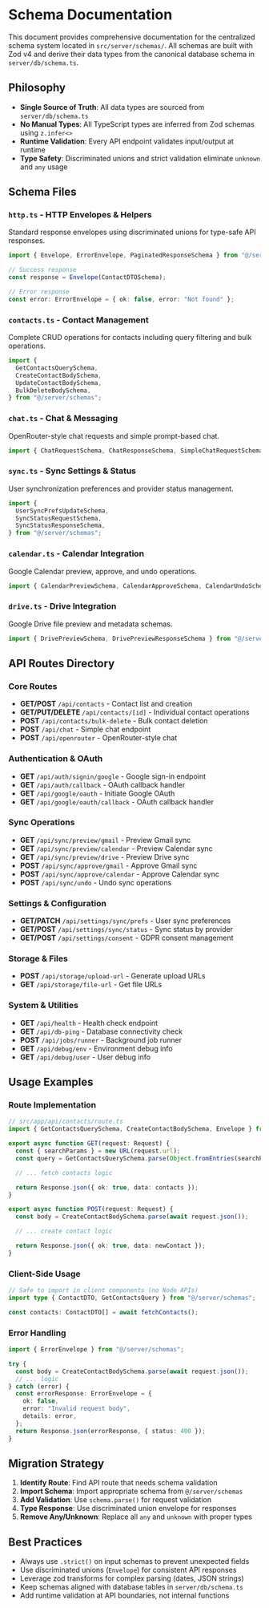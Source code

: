 # Schema Documentation

This document provides comprehensive documentation for the centralized schema system located in `src/server/schemas/`. All schemas are built with Zod v4 and derive their data types from the canonical database schema in `server/db/schema.ts`.

## Philosophy

- **Single Source of Truth**: All data types are sourced from `server/db/schema.ts`
- **No Manual Types**: All TypeScript types are inferred from Zod schemas using `z.infer<>`
- **Runtime Validation**: Every API endpoint validates input/output at runtime
- **Type Safety**: Discriminated unions and strict validation eliminate `unknown` and `any` usage

## Schema Files

### `http.ts` - HTTP Envelopes & Helpers

Standard response envelopes using discriminated unions for type-safe API responses.

```typescript
import { Envelope, ErrorEnvelope, PaginatedResponseSchema } from "@/server/schemas";

// Success response
const response = Envelope(ContactDTOSchema);

// Error response
const error: ErrorEnvelope = { ok: false, error: "Not found" };
```

### `contacts.ts` - Contact Management

Complete CRUD operations for contacts including query filtering and bulk operations.

```typescript
import {
  GetContactsQuerySchema,
  CreateContactBodySchema,
  UpdateContactBodySchema,
  BulkDeleteBodySchema,
} from "@/server/schemas";
```

### `chat.ts` - Chat & Messaging

OpenRouter-style chat requests and simple prompt-based chat.

```typescript
import { ChatRequestSchema, ChatResponseSchema, SimpleChatRequestSchema } from "@/server/schemas";
```

### `sync.ts` - Sync Settings & Status

User synchronization preferences and provider status management.

```typescript
import {
  UserSyncPrefsUpdateSchema,
  SyncStatusRequestSchema,
  SyncStatusResponseSchema,
} from "@/server/schemas";
```

### `calendar.ts` - Calendar Integration

Google Calendar preview, approve, and undo operations.

```typescript
import { CalendarPreviewSchema, CalendarApproveSchema, CalendarUndoSchema } from "@/server/schemas";
```

### `drive.ts` - Drive Integration

Google Drive file preview and metadata schemas.

```typescript
import { DrivePreviewSchema, DrivePreviewResponseSchema } from "@/server/schemas";
```

## API Routes Directory

### Core Routes

- **GET/POST** `/api/contacts` - Contact list and creation
- **GET/PUT/DELETE** `/api/contacts/[id]` - Individual contact operations
- **POST** `/api/contacts/bulk-delete` - Bulk contact deletion
- **POST** `/api/chat` - Simple chat endpoint
- **POST** `/api/openrouter` - OpenRouter-style chat

### Authentication & OAuth

- **GET** `/api/auth/signin/google` - Google sign-in endpoint
- **GET** `/api/auth/callback` - OAuth callback handler
- **GET** `/api/google/oauth` - Initiate Google OAuth
- **GET** `/api/google/oauth/callback` - OAuth callback handler

### Sync Operations

- **GET** `/api/sync/preview/gmail` - Preview Gmail sync
- **GET** `/api/sync/preview/calendar` - Preview Calendar sync
- **GET** `/api/sync/preview/drive` - Preview Drive sync
- **POST** `/api/sync/approve/gmail` - Approve Gmail sync
- **POST** `/api/sync/approve/calendar` - Approve Calendar sync
- **POST** `/api/sync/undo` - Undo sync operations

### Settings & Configuration

- **GET/PATCH** `/api/settings/sync/prefs` - User sync preferences
- **GET/POST** `/api/settings/sync/status` - Sync status by provider
- **GET/POST** `/api/settings/consent` - GDPR consent management

### Storage & Files

- **POST** `/api/storage/upload-url` - Generate upload URLs
- **GET** `/api/storage/file-url` - Get file URLs

### System & Utilities

- **GET** `/api/health` - Health check endpoint
- **GET** `/api/db-ping` - Database connectivity check
- **POST** `/api/jobs/runner` - Background job runner
- **GET** `/api/debug/env` - Environment debug info
- **GET** `/api/debug/user` - User debug info

## Usage Examples

### Route Implementation

```typescript
// src/app/api/contacts/route.ts
import { GetContactsQuerySchema, CreateContactBodySchema, Envelope } from "@/server/schemas";

export async function GET(request: Request) {
  const { searchParams } = new URL(request.url);
  const query = GetContactsQuerySchema.parse(Object.fromEntries(searchParams));

  // ... fetch contacts logic

  return Response.json({ ok: true, data: contacts });
}

export async function POST(request: Request) {
  const body = CreateContactBodySchema.parse(await request.json());

  // ... create contact logic

  return Response.json({ ok: true, data: newContact });
}
```

### Client-Side Usage

```typescript
// Safe to import in client components (no Node APIs)
import type { ContactDTO, GetContactsQuery } from "@/server/schemas";

const contacts: ContactDTO[] = await fetchContacts();
```

### Error Handling

```typescript
import { ErrorEnvelope } from "@/server/schemas";

try {
  const body = CreateContactBodySchema.parse(await request.json());
  // ... logic
} catch (error) {
  const errorResponse: ErrorEnvelope = {
    ok: false,
    error: "Invalid request body",
    details: error,
  };
  return Response.json(errorResponse, { status: 400 });
}
```

## Migration Strategy

1. **Identify Route**: Find API route that needs schema validation
2. **Import Schema**: Import appropriate schema from `@/server/schemas`
3. **Add Validation**: Use `schema.parse()` for request validation
4. **Type Response**: Use discriminated union envelope for responses
5. **Remove Any/Unknown**: Replace all `any` and `unknown` with proper types

## Best Practices

- Always use `.strict()` on input schemas to prevent unexpected fields
- Use discriminated unions (`Envelope`) for consistent API responses
- Leverage zod transforms for complex parsing (dates, JSON strings)
- Keep schemas aligned with database tables in `server/db/schema.ts`
- Add runtime validation at API boundaries, not internal functions
